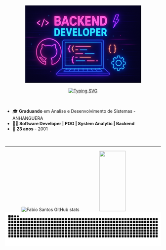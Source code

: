 <!-- Banner -->
<p align="center">
  <img src="backend.png" alt="Wallpaper"/>
</p>
<!-- Typing SVG -->
<p align="center">
  <a href="https://git.io/typing-svg">
    <img src="https://readme-typing-svg.herokuapp.com/?color=007BFF&size=25&center=true&vCenter=true&width=1000&lines=Fabio+Santos;Be+Welcome!+:%29" alt="Typing SVG">
  </a>
</p>


<!-- Informações com emojis alinhadas à esquerda -->
<div style="text-align: left; padding: 20px 0;">
  <ul>
    <!-- <li>💻 <strong>Técnica</strong> em Análise e Desenvolvimento de Sistemas - SENAI</li>-->
    <li>🎓 <strong>Graduando</strong> em Analise e Desenvolvimento de Sistemas - ANHANGUERA</li>
    <li>👩‍💻 <strong>Software Developer | POO | System Analytic | Backend </strong></li>
    <li>🎂 <strong>23 anos</strong> - 2001</li>
  </ul>
</div>

<hr>

<!-- GitHub Stats -->
<div align="center">  
  <img width="49%" height="195px" src="https://github-readme-stats.vercel.app/api?username=champs-8&show_icons=true&count_private=true&hide_border=true&title_color=007BFF&icon_color=007BFF&text_color=c9d1d9&bg_color=0d1117" alt="Fabio Santos GitHub stats" title="Fabio Santos GitHub status"/> 
  <img width="41%" height="195px" src="https://github-readme-stats.vercel.app/api/top-langs/?username=champs-8&layout=compact&hide_border=true&title_color=007BFF&text_color=007BFF&bg_color=0d1117" />
</div>

<!-- Snake Animation -->
<picture>
  <source media="(prefers-color-scheme: dark)" srcset="https://raw.githubusercontent.com/champs-8/champs-8/output/github-snake-dark.svg" />
  <source media="(prefers-color-scheme: light)" srcset="https://raw.githubusercontent.com/champs-8/champs-8/output/github-snake.svg" />
  <img alt="github-snake" src="https://raw.githubusercontent.com/champs-8/champs-8/output/github-snake.svg" />
</picture>
